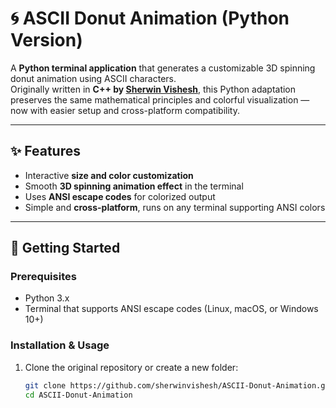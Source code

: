 # 🌀 ASCII Donut Animation (Python Version)

A **Python terminal application** that generates a customizable 3D spinning donut animation using ASCII characters.  
Originally written in **C++ by [Sherwin Vishesh](https://github.com/sherwinvishesh/ASCII-Donut-Animation)**, this Python adaptation preserves the same mathematical principles and colorful visualization — now with easier setup and cross-platform compatibility.

---

## ✨ Features
- Interactive **size and color customization**
- Smooth **3D spinning animation effect** in the terminal  
- Uses **ANSI escape codes** for colorized output  
- Simple and **cross-platform**, runs on any terminal supporting ANSI colors  

---

## 🧰 Getting Started

### **Prerequisites**
- Python 3.x
- Terminal that supports ANSI escape codes (Linux, macOS, or Windows 10+)

### **Installation & Usage**

1. Clone the original repository or create a new folder:
   ```bash
   git clone https://github.com/sherwinvishesh/ASCII-Donut-Animation.git
   cd ASCII-Donut-Animation
